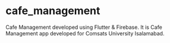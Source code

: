 # cafe_management

  Cafe Management developed using Flutter & Firebase. It is Cafe Management app developed for Comsats University Isalamabad.
